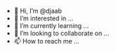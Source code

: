 - 👋 Hi, I’m @djaab
- 👀 I’m interested in ...
- 🌱 I’m currently learning ...
- 💞️ I’m looking to collaborate on ...
- 📫 How to reach me ...

<!---
djaab/djaab is a ✨ special ✨ repository because its `README.md` (this file) appears on your GitHub profile.
You can click the Preview link to take a look at your changes.
--->
